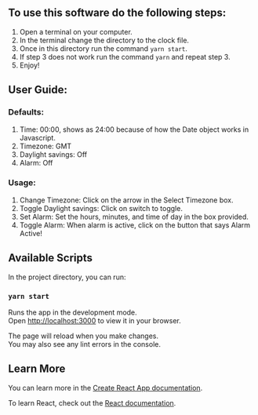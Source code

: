 ## To use this software do the following steps:
1. Open a terminal on your computer.
2. In the terminal change the directory to the clock file.
3. Once in this directory run the command `yarn start`.
4. If step 3 does not work run the command `yarn` and repeat step 3.
5. Enjoy!

## User Guide:
### Defaults:
  1. Time: 00:00, shows as 24:00 because of how the Date object works in Javascript.
  2. Timezone: GMT
  3. Daylight savings: Off
  4. Alarm: Off
### Usage:
  1. Change Timezone: Click on the arrow in the Select Timezone box.
  2. Toggle Daylight savings: Click on switch to toggle.
  3. Set Alarm: Set the hours, minutes, and time of day in the box provided.
  4. Toggle Alarm: When alarm is active, click on the button that says Alarm Active!

## Available Scripts

In the project directory, you can run:

### `yarn start`

Runs the app in the development mode.\
Open [http://localhost:3000](http://localhost:3000) to view it in your browser.

The page will reload when you make changes.\
You may also see any lint errors in the console.

## Learn More

You can learn more in the [Create React App documentation](https://facebook.github.io/create-react-app/docs/getting-started).

To learn React, check out the [React documentation](https://reactjs.org/).

